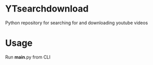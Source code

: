 # YTsearchdownload
Python repository for searching for and downloading youtube videos

# Usage
Run __main__.py from CLI
